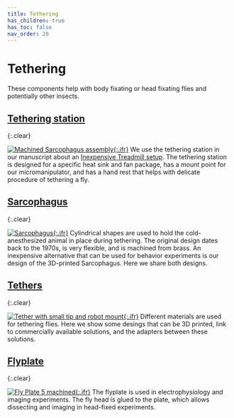```yaml
---
title: Tethering
has_children: true
has_toc: false
nav_order: 20
---
```


# Tethering

These components help with body fixating or head fixating flies and potentially other insects.

## [Tethering station](/tether/station)
{:.clear}

[![Machined Sarcophagus assembly]({{"/assets/img/Tethering/Tethering-Station/Tethering-Station_cut_simplified.png"|relative_url}}){:.ifr}](/tether/station)
We use the tethering station in our manuscript about an [Inexpensive Treadmill setup](/inexpensive-treadmill). The tethering station is designed for a specific heat sink and fan package, has a mount point for our micromanipulator, and has a hand rest that helps with delicate procedure of tethering a fly.

## [Sarcophagus](/tether/sarcophagus)
{:.clear}

[![Sarcophagus]({{"/assets/img/Tethering/Sarcophagus/Sarcophagus_platform_15.png"|relative_url}}){:.ifr}](/tether/sarcophagus)
Cylindrical shapes are used to hold the cold-anesthesized animal in place during tethering. The original design dates back to the 1970s, is very flexible, and is machined from brass. An inexpensive alternative that can be used for behavior experiments is our design of the 3D-printed Sarcophagus. Here we share both designs.

## [Tethers](/tether/tethers)
{:.clear}

[![Tether with small tip and robot mount]({{"/assets/img/Tethering/Tether_mount/Tether_holder_cone_tip-0.07.png"|relative_url}}){:.ifr}](/tether/tethers)
Different materials are used for tethering flies. Here we show some desings that can be 3D printed, link to commercially available solutions, and the adapters between these solutions.


## [Flyplate](/tether/flyplate)
{:.clear}

[![Fly Plate 5 machined]({{"/assets/img/Tethering/Flyplate/Flyplate5.png"|relative_url}}){:.ifr}](/tether/flyplate)
The flyplate is used in electrophysiology and imaging experiments. The fly head is glued to the plate, which allows dissecting and imaging in head-fixed experiments.